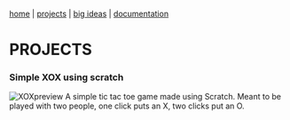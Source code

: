 [home](https://sanduran.github.io) | [projects](https://sanduran.github.io/projects) | [big ideas](https://sanduran.github.io/big_ideas) | [documentation](https://sanduran.github.io/documentation)

# PROJECTS
### Simple XOX using scratch
![XOXpreview](assets/XOXpreview.gif)
A simple tic tac toe game made using Scratch.
Meant to be played with two people, one click puts an X, two clicks put an O.

